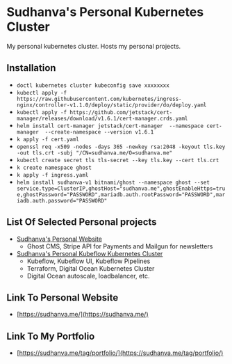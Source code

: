 # Sudhanva's Personal Kubernetes Cluster

My personal kubernetes cluster. Hosts my personal projects.

## Installation

* `doctl kubernetes cluster kubeconfig save xxxxxxxx`
* `kubectl apply -f https://raw.githubusercontent.com/kubernetes/ingress-nginx/controller-v1.1.0/deploy/static/provider/do/deploy.yaml`
* `kubectl apply -f https://github.com/jetstack/cert-manager/releases/download/v1.6.1/cert-manager.crds.yaml`
* `helm install cert-manager jetstack/cert-manager  --namespace cert-manager  --create-namespace --version v1.6.1`
* `k apply -f cert.yaml`
* `openssl req -x509 -nodes -days 365 -newkey rsa:2048 -keyout tls.key -out tls.crt -subj "/CN=sudhanva.me/O=sudhanva.me"`
* `kubectl create secret tls tls-secret --key tls.key --cert tls.crt`
* `k create namespace ghost`
* `k apply -f ingress.yaml`
* `helm install sudhanva-v1 bitnami/ghost --namespace ghost --set service.type=ClusterIP,ghostHost="sudhanva.me",ghostEnableHttps=true,ghostPassword="PASSWORD",mariadb.auth.rootPassword="PASSWORD",mariadb.auth.password="PASSWORD"`

## List Of Selected Personal projects
* [Sudhanva's Personal Website](https://sudhanva.me)
  * Ghost CMS, Stripe API for Payments and Mailgun for newsletters
* [Sudhanva's Personal Kubeflow Kubernetes Cluster](https://kubeflow.sudhanva.me)
  * Kubeflow, Kubeflow UI, Kubeflow Pipelines
  * Terraform, Digital Ocean Kubernetes Cluster
  * Digital Ocean autoscale, loadbalancer, etc.

## Link To Personal Website
* [https://sudhanva.me/](https://sudhanva.me/)

## Link To My Portfolio
* [https://sudhanva.me/tag/portfolio/](https://sudhanva.me/tag/portfolio/)

